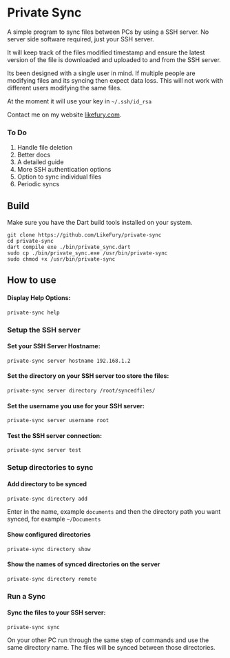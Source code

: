 # Private Sync

A simple program to sync files between PCs by using a SSH server. No server side software required, just your SSH server.

It will keep track of the files modified timestamp and ensure the latest version of the file is downloaded and uploaded to and from the SSH server.

Its been designed with a single user in mind. If multiple people are modifying files and its syncing then expect data loss. This will not work with different users modifying the same files.

At the moment it will use your key in `~/.ssh/id_rsa`

Contact me on my website [likefury.com](https://likefury.com).

### To Do
1. Handle file deletion
2. Better docs
3. A detailed guide
4. More SSH authentication options
5. Option to sync individual files
6. Periodic syncs

## Build

Make sure you have the Dart build tools installed on your system.

````
git clone https://github.com/LikeFury/private-sync
cd private-sync
dart compile exe ./bin/private_sync.dart
sudo cp ./bin/private_sync.exe /usr/bin/private-sync
sudo chmod +x /usr/bin/private-sync
````

## How to use

#### Display Help Options:
```
private-sync help
```

### Setup the SSH server
#### Set your SSH Server Hostname:
```
private-sync server hostname 192.168.1.2
```

#### Set the directory on your SSH server too store the files:
```
private-sync server directory /root/syncedfiles/
```

#### Set the username you use for your SSH server:
```
private-sync server username root
```

#### Test the SSH server connection:
```
private-sync server test
```

### Setup directories to sync

#### Add directory to be synced
```
private-sync directory add
```
Enter in the name, example `documents` and then the directory path you want synced, for example `~/Documents`


#### Show configured directories
```
private-sync directory show
```

#### Show the names of synced directories on the server
```
private-sync directory remote
```

### Run a Sync

#### Sync the files to your SSH server:
```
private-sync sync
```

On your other PC run through the same step of commands and use the same directory name. The files will be synced between those directories.

